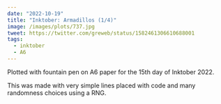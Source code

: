 ```yaml
---
date: "2022-10-19"
title: "Inktober: Armadillos (1/4)"
image: /images/plots/737.jpg
tweet: https://twitter.com/greweb/status/1582461306610688001
tags:
  - inktober
  - A6
---
```


Plotted with fountain pen on A6 paper for the 15th day of Inktober 2022.

This was made with very simple lines placed with code and many randomness choices using a RNG.